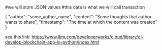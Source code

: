 
#we will store JSON values 
#this data is what we will call transaction

{
    "author": "some_author_name", 
    "content": "Some thoughts that author wants to share", 
    "timestamp": "The time at which the content was created"
}



see this link: https://www.ibm.com/developerworks/cloud/library/cl-develop-blockchain-app-in-python/index.html